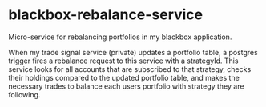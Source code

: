 # blackbox-rebalance-service

Micro-service for rebalancing portfolios in my blackbox application.

When my trade signal service (private) updates a portfolio table, a postgres trigger fires a rebalance request to this service with a strategyId. This service looks for all accounts that are subscribed to that strategy, checks their holdings compared to the updated portfolio table, and makes the necessary trades to balance each users portfolio with strategy they are following.
